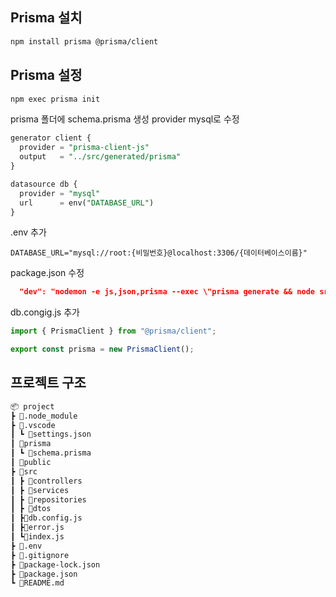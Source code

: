 Prisma 설치
---
```bash
npm install prisma @prisma/client
```
Prisma 설정
---
``` bash
npm exec prisma init
```
prisma 폴더에 schema.prisma 생성
provider mysql로 수정
``` sql
generator client {
  provider = "prisma-client-js"
  output   = "../src/generated/prisma"
}

datasource db {
  provider = "mysql"
  url      = env("DATABASE_URL")
}
```
.env 추가
```
DATABASE_URL="mysql://root:{비밀번호}@localhost:3306/{데이터베이스이름}"
```
package.json 수정
``` json
  "dev": "nodemon -e js,json,prisma --exec \"prisma generate && node src/index.js\""
```
db.congig.js 추가
``` js
import { PrismaClient } from "@prisma/client";

export const prisma = new PrismaClient();
```
프로젝트 구조
---
```markdown
📦 project
┣ 📂.node_module
┣ 📂.vscode
┃ ┗ 📜settings.json
┃ 📂prisma
┃ ┗ 📜schema.prisma
┃ 📂public
┣ 📂src
┃ ┣ 📂controllers
┃ ┣ 📂services
┃ ┣ 📂repositories
┃ ┣ 📂dtos
┃ ┣📜db.config.js
┃ ┣📜error.js
┃ ┗📜index.js
┣ 📜.env
┣ 📜.gitignore
┣ 📜package-lock.json
┣ 📜package.json
┗ 📜README.md
```
